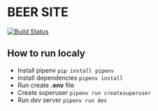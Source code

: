 # BEER SITE

[![Build Status](https://travis-ci.com/yarik2215/beer-site.svg?branch=master)](https://travis-ci.com/yarik2215/beer-site)

## How to run localy
- Install pipenv `pip install pipenv`
- Install dependencies `pipenv install`
- Run create **.env** file 
- Create superuser `pipenv run createsuperuser`
- Run *dev* server `pipenv run dev`